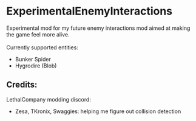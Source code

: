 # ExperimentalEnemyInteractions 
 Experimental mod for my future enemy interactions mod aimed at making the game feel more alive.<br>
<br>
Currently supported entities:<br>
- Bunker Spider<br>
- Hygrodire (Blob)<br>

Credits:
--------------------------------------------------
LethalCompany modding discord: <br>
- Zesa, TKronix, Swaggies: helping me figure out collision detection <br>
